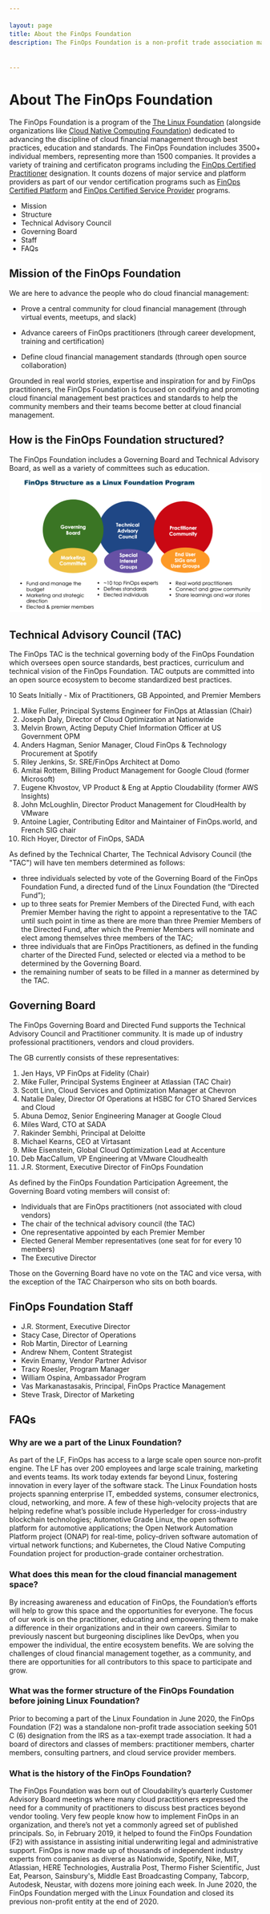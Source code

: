 ```yaml
---

layout: page
title: About the FinOps Foundation
description: The FinOps Foundation is a non-profit trade association made up of FinOps practitioners around the world - learn more today.


---
```


# About The FinOps Foundation

The FinOps Foundation is a program of the [The Linux Foundation](http://linuxfoundation.org) (alongside organizations like [Cloud Native Computing Foundation](http://cncf.io)) dedicated to advancing the discipline of cloud financial management through best practices, education and standards. The FinOps Foundation includes 3500+ individual members, representing more than 1500 companies. It provides a variety of training and certificaton programs including the [FinOps Certified Practitioner](/training-certification/finops-certified-practitioner/) designation. It counts dozens of major service and platform providers as part of our vendor certification programs such as [FinOps Certified Platform](/training-certification/vendor-certification/) and [FinOps Certified Service Provider](/training-certification/vendor-certification/) programs.

- Mission
- Structure
- Technical Advisory Council
- Governing Board
- Staff
- FAQs

## Mission of the FinOps Foundation

We are here to advance the people who do cloud financial management:

- Prove a central community for cloud financial management
 (through virtual events, meetups, and slack)

- Advance careers of FinOps practitioners
(through career development, training and certification)

- Define cloud financial management standards
(through open source collaboration)

Grounded in real world stories, expertise and inspiration for and by FinOps practitioners, the FinOps Foundation is focused on codifying and promoting cloud financial management best practices and standards to help the community members and their teams become better at cloud financial management.

## How is the FinOps Foundation structured?

The FinOps Foundation includes a Governing Board and Technical Advisory Board, as well as a variety of committees such as education.
![](/img/pages/about.png)

## Technical Advisory Council (TAC)

The FinOps TAC is the technical governing body of the FinOps Foundation which oversees open source standards, best practices, curriculum and technical vision of the FinOps Foundation. TAC outputs are committed into an open source ecosystem to become standardized best practices.

10 Seats Initially - Mix of Practitioners, GB Appointed, and Premier Members

1. Mike Fuller, Principal Systems Engineer for FinOps at Atlassian (Chair)
2. Joseph Daly, Director of Cloud Optimization at Nationwide
3. Melvin Brown, Acting Deputy Chief Information Officer at US Government OPM
4. Anders Hagman, Senior Manager, Cloud FinOps & Technology Procurement at Spotify
5. Riley Jenkins, Sr. SRE/FinOps Architect at Domo
6. Amitai Rottem, Billing Product Management for Google Cloud (former Microsoft)
7. Eugene Khvostov, VP Product & Eng at Apptio Cloudability (former AWS Insights)
8. John McLoughlin, Director Product Management for CloudHealth by VMware
9. Antoine Lagier, Contributing Editor and Maintainer of FinOps.world, and French SIG chair
10. Rich Hoyer, Director of FinOps, SADA

As defined by the Technical Charter, The Technical Advisory Council (the "TAC") will have ten members determined as follows:

* three individuals selected by vote of the Governing Board of the FinOps Foundation Fund, a directed fund of the Linux Foundation (the “Directed Fund”);
* up to three seats for Premier Members of the Directed Fund, with each Premier Member having the right to appoint a representative to the TAC until such point in time as there are more than three Premier Members of the Directed Fund, after which the Premier Members will nominate and elect among themselves three members of the TAC;
* three individuals that are FinOps Practitioners, as defined in the funding charter of the Directed Fund, selected or elected via a method to be determined by the Governing Board.
* the remaining number of seats to be filled in a manner as determined by the TAC.

## Governing Board

The FinOps Governing Board and Directed Fund supports the Technical Advisory Council and Practitioner community. It is made up of industry professional practitioners, vendors and cloud providers.

The GB currently consists of these representatives:

1. Jen Hays, VP FinOps at Fidelity (Chair)
2. Mike Fuller, Principal Systems Engineer at Atlassian (TAC Chair)
8. Scott Linn, Cloud Services and Optimization Manager at Chevron
9. Natalie Daley, Director Of Operations at HSBC for CTO Shared Services and Cloud
4. Abuna Demoz, Senior Engineering Manager at Google Cloud
5. Miles Ward, CTO at SADA
6. Rakinder Sembhi, Principal at Deloitte
9. Michael Kearns, CEO at Virtasant
9. Mike Eisenstein, Global Cloud Optimization Lead at Accenture
3. Deb MacCallum, VP Engineering at VMware Cloudhealth
7. J.R. Storment, Executive Director of FinOps Foundation

As defined by the FinOps Foundation Participation Agreement, the Governing Board voting members will consist of:

- Individuals that are FinOps practitioners (not associated with cloud vendors)
- The chair of the technical advisory council (the TAC)
- One representative appointed by each Premier Member
- Elected General Member representatives (one seat for for every 10 members)
- The Executive Director

Those on the Governing Board have no vote on the TAC and vice versa, with the exception of the TAC Chairperson who sits on both boards.

## FinOps Foundation Staff

- J.R. Storment, Executive Director
- Stacy Case, Director of Operations
- Rob Martin, Director of Learning
- Andrew Nhem, Content Strategist
- Kevin Emamy, Vendor Partner Advisor
- Tracy Roesler, Program Manager
- William Ospina, Ambassador Program
- Vas Markanastasakis, Principal, FinOps Practice Management
- Steve Trask, Director of Marketing

## FAQs

### Why are we a part of the Linux Foundation?

As part of the LF, FinOps has access to a large scale open source non-profit engine. The LF has over 200 employees and large scale training, marketing and events teams. Its work today extends far beyond Linux, fostering innovation in every layer of the software stack. The Linux Foundation hosts projects spanning enterprise IT, embedded systems, consumer electronics, cloud, networking, and more. A few of these high-velocity projects that are helping redefine what’s possible include Hyperledger for cross-industry blockchain technologies; Automotive Grade Linux, the open software platform for automotive applications; the Open Network Automation Platform project (ONAP) for real-time, policy-driven software automation of virtual network functions; and Kubernetes, the Cloud Native Computing Foundation project for production-grade container orchestration.

### What does this mean for the cloud financial management space?

By increasing awareness and education of FinOps, the Foundation’s efforts will help to grow this space and the opportunities for everyone. The focus of our work is on the practitioner, educating and empowering them to make a difference in their organizations and in their own careers. Similar to previously nascent but burgeoning disciplines like DevOps, when you empower the individual, the entire ecosystem benefits. We are solving the challenges of cloud financial management together, as a community, and there are opportunities for all contributors to this space to participate and grow.

### What was the former structure of the FinOps Foundation before joining Linux Foundation?

Prior to becoming a part of the Linux Foundation in June 2020, the FinOps Foundation (F2) was a standalone non-profit trade association seeking 501 C (6) designation from the IRS as a tax-exempt trade association. It had a board of directors and classes of members: practitioner members, charter members, consulting partners, and cloud service provider members.

### What is the history of the FinOps Foundation?

The FinOps Foundation was born out of Cloudability’s quarterly Customer Advisory Board meetings where many cloud practitioners expressed the need for a community of practitioners to discuss best practices beyond vendor tooling. Very few people know how to implement FinOps in an organization, and there’s not yet a commonly agreed set of published principals. So, in February 2019, it helped to found the FinOps Foundation (F2) with assistance in assisting initial underwriting legal and administrative support. FinOps is now made up of thousands of independent industry experts from companies as diverse as Nationwide, Spotify, Nike, MIT, Atlassian, HERE Technologies, Australia Post, Thermo Fisher Scientific, Just Eat, Pearson, Sainsbury's, Middle East Broadcasting Company, Tabcorp, Autodesk, Neustar, with dozens more joining each week. In June 2020, the FinOps Foundation merged with the Linux Foundation and closed its previous non-profit entity at the end of 2020.
